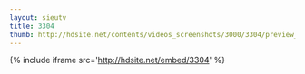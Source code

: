 ```yaml
---
layout: sieutv
title: 3304
thumb: http://hdsite.net/contents/videos_screenshots/3000/3304/preview_360p.mp4.jpg
---
```

{% include iframe src='http://hdsite.net/embed/3304' %}
 
